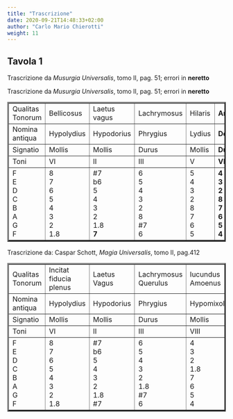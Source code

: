 ```yaml
---
title: "Trascrizione"
date: 2020-09-21T14:48:33+02:00
author: "Carlo Mario Chierotti"
weight: 11
---
```


## Tavola 1

Trascrizione da <EM>Musurgia Universalis</EM>, tomo II, pag. 51; errori in <STRONG>neretto</STRONG></P>

<P>Trascrizione da <EM>Musurgia Universalis</EM>, tomo II, pag. 51; errori in <STRONG>neretto</STRONG></P>
<TABLE WIDTH="85%" BORDER="3" CELLPADDING="1">
<TR>
<TD CLASS="c">Qualitas Tonorum</TD>
<TD CLASS="c">Bellicosus</TD>
<TD CLASS="c">Laetus vagus</TD>
<TD CLASS="c">Lachrymosus</TD>
<TD CLASS="c">Hilaris</TD>
<TD CLASS="c"><STRONG>Amenus</STRONG></TD>
<TD CLASS="c">Pius Religiosus</TD>
<TD CLASS="c">Tristis querulus</TD>
<TD CLASS="c">Voluptuosus</TD>
<TD CLASS="c">Iucundus</TD>
<TD CLASS="c">Fiducia plenus</TD>
<TD CLASS="c">Mollis vanus</TD>
<TD CLASS="c">Magnificus</TD>
<TD CLASS="c">Severus Vehemens</TD>
</TR>
<TR>
<TD CLASS="c">Nomina antiqua</TD>
<TD CLASS="c">Hypolydius</TD>
<TD CLASS="c">Hypodorius</TD>
<TD CLASS="c">Phrygius</TD>
<TD CLASS="c">Lydius</TD>
<TD CLASS="c"><STRONG>Dorius</STRONG></TD>
<TD CLASS="c">Dorius</TD>
<TD CLASS="c">Hypophrygius</TD>
<TD CLASS="c">Myxolydius</TD>
<TD CLASS="c">Hypomixolydius</TD>
<TD CLASS="c">Ionius</TD>
<TD CLASS="c">Hypoionius</TD>
<TD CLASS="c">Iastius</TD>
<TD CLASS="c">Hypoiastius</TD>
</TR>
<TR>
<TD CLASS="c">Signatio</TD>
<TD CLASS="c">Mollis</TD>
<TD CLASS="c">Mollis</TD>
<TD CLASS="c">Durus</TD>
<TD CLASS="c">Mollis</TD>
<TD CLASS="c"><STRONG>Durus</STRONG></TD>
<TD CLASS="c">Durus</TD>
<TD CLASS="c">Durus</TD>
<TD CLASS="c">Durus</TD>
<TD CLASS="c">Mollis</TD>
<TD CLASS="c">Mollis</TD>
<TD CLASS="c">Durus</TD>
<TD CLASS="c">Durus</TD>
<TD CLASS="c">Mollis</TD>
</TR>
<TR>
<TD CLASS="c">Toni</TD>
<TD CLASS="c">VI</TD>
<TD CLASS="c">II</TD>
<TD CLASS="c">III</TD>
<TD CLASS="c">V</TD>
<TD CLASS="c"><STRONG>VIII</STRONG></TD>
<TD CLASS="c">I</TD>
<TD CLASS="c">IV</TD>
<TD CLASS="c">VII</TD>
<TD CLASS="c">VIII</TD>
<TD CLASS="c">IX</TD>
<TD CLASS="c">X</TD>
<TD CLASS="c">XI</TD>
<TD CLASS="c">XII</TD>
</TR>
<TR>
<TD CLASS="c">F<BR>E<BR>D<BR>C<BR>B<BR>A<BR>G<BR>F</TD>
<TD CLASS="c">8<BR>7<BR>6<BR>5<BR>4<BR>3<BR>2<BR>1.8</TD>
<TD CLASS="c">#7<BR>b6<BR>5<BR>4<BR>3<BR>2<BR>1.8<BR><STRONG>7</STRONG></TD>
<TD CLASS="c">6<BR>5<BR>4<BR>3<BR>2<BR>8<BR>#7<BR>6</TD>
<TD CLASS="c">5<BR>4<BR>3<BR>2<BR>8<BR>7<BR>6<BR>5</TD>
<TD CLASS="c"><STRONG>4<BR>3<BR>2<BR>8<BR>7<BR>6<BR>5<BR>4</STRONG></TD>
<TD CLASS="c">3<BR>2<BR>8<BR>#7<BR>b6<BR>5<BR>4<BR>3</TD>
<TD CLASS="c">2<BR>8<BR>7<BR>6<BR><STRONG>b5</STRONG><BR>4<BR>#3<BR>2</TD>
<TD CLASS="c">#7<BR>6<BR>5<BR>4<BR>3<BR>2<BR>8<BR><STRONG>7</STRONG></TD>
<TD CLASS="c">4<BR>3<BR>2<BR>8<BR>7<BR>6<BR>5<BR>4</TD>
<TD CLASS="c">3<BR>2<BR>8<BR>#7<BR>b6<BR>5<BR>4<BR>3</TD>
<TD CLASS="c">6<BR>5<BR>4<BR>3<BR>2<BR>8<BR>7<BR>6</TD>
<TD CLASS="c">4<BR>3<BR>2<BR>8<BR>7<BR>6<BR>5<BR>4</TD>
<TD CLASS="c">8<BR>7<BR>6<BR>5<BR>4<BR>3<BR>2<BR>1</TD>
</TR>
</TABLE>
<P>Trascrizione da: Caspar Schott, <EM>Magia Universalis</EM>, tomo II, pag.412</P>
<TABLE WIDTH="85%" BORDER="3" CELLPADDING="1">
<TR>
<TD CLASS="c">Qualitas Tonorum</TD>
<TD CLASS="c">Incitat fiducia plenus</TD>
<TD CLASS="c">Laetus Vagus</TD>
<TD CLASS="c">Lachrymosus Querulus</TD>
<TD CLASS="c">Iucundus Amoenus</TD>
<TD CLASS="c">Pius Religiosus</TD>
<TD CLASS="c">Tristis Funebris</TD>
<TD CLASS="c">Voluptuosus</TD>
<TD CLASS="c">Hilaris Amoenus</TD>
<TD CLASS="c">Fiducia plenus</TD>
<TD CLASS="c">Amatorius Mollis</TD>
<TD CLASS="c">Magnificus</TD>
<TD CLASS="c">Severus Vehemens</TD>
</TR>
<TR>
<TD CLASS="c">Nomina antiqua</TD>
<TD CLASS="c">Hypolydius</TD>
<TD CLASS="c">Hypodorius</TD>
<TD CLASS="c">Phrygius</TD>
<TD CLASS="c">Hypomixolydius</TD>
<TD CLASS="c">Dorius</TD>
<TD CLASS="c">Hypophrygius</TD>
<TD CLASS="c">Mixolydius</TD>
<TD CLASS="c">Lydius</TD>
<TD CLASS="c">Ionius</TD>
<TD CLASS="c">Hypoionius</TD>
<TD CLASS="c">Iastius</TD>
<TD CLASS="c">Hypoiastius</TD>
</TR>
<TR>
<TD CLASS="c">Signatio</TD>
<TD CLASS="c">Mollis</TD>
<TD CLASS="c">Mollis</TD>
<TD CLASS="c">Durus</TD>
<TD CLASS="c">Mollis</TD>
<TD CLASS="c">Durus</TD>
<TD CLASS="c">Durus</TD>
<TD CLASS="c">Durus</TD>
<TD CLASS="c">Mollis</TD>
<TD CLASS="c">Mollis</TD>
<TD CLASS="c">Durus</TD>
<TD CLASS="c">Durus</TD>
<TD CLASS="c">Mollis</TD>
</TR>
<TR>
<TD CLASS="c">Toni</TD>
<TD CLASS="c">VI</TD>
<TD CLASS="c">II</TD>
<TD CLASS="c">III</TD>
<TD CLASS="c">VIII</TD>
<TD CLASS="c">I</TD>
<TD CLASS="c">IV</TD>
<TD CLASS="c">VII</TD>
<TD CLASS="c">V</TD>
<TD CLASS="c">IX</TD>
<TD CLASS="c">X</TD>
<TD CLASS="c">XI</TD>
<TD CLASS="c">XII</TD>
</TR>
<TR>
<TD CLASS="c">F<BR>E<BR>D<BR>C<BR>B<BR>A<BR>G<BR>F</TD>
<TD CLASS="c">8<BR>7<BR>6<BR>5<BR>4<BR>3<BR>2<BR>1.8</TD>
<TD CLASS="c">#7<BR>b6<BR>5<BR>4<BR>3<BR>2<BR>1.8<BR>#7</TD>
<TD CLASS="c">6<BR>5<BR>4<BR>3<BR>2<BR>1.8<BR>#7<BR>6</TD>
<TD CLASS="c">4<BR>3<BR>2<BR>1.8<BR>7<BR>6<BR>5<BR>4</TD>
<TD CLASS="c">3<BR>2<BR>1.8<BR>#7<BR>b6<BR>5<BR>4<BR>3</TD>
<TD CLASS="c">2<BR>1.8<BR>7<BR>6<BR>5<BR>4<BR>3<BR>2</TD>
<TD CLASS="c">#7<BR>6<BR>5<BR>4<BR>3<BR>2<BR>1.8<BR>#7</TD>
<TD CLASS="c">5<BR>4<BR>3<BR>2<BR>1.8<BR>7<BR>6<BR>5</TD>
<TD CLASS="c">3<BR>2<BR>1.8<BR>#7<BR>b6<BR>5<BR>4<BR>3</TD>
<TD CLASS="c">4<BR>3<BR>2<BR>1.8<BR>7<BR>6<BR>5<BR>4</TD>
<TD CLASS="c">8<BR>7<BR>6<BR>5<BR>4<BR>3<BR>2<BR>1.8</TD>
<TD CLASS="c">6<BR>5<BR>4<BR>3<BR>2<BR>1.8<BR>7<BR>6</TD>
</TR>
</TABLE>
